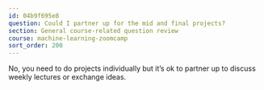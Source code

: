 ```yaml
---
id: 04b9f695e8
question: Could I partner up for the mid and final projects?
section: General course-related question review
course: machine-learning-zoomcamp
sort_order: 200
---
```


No, you need to do projects individually but it’s ok to partner up to discuss weekly lectures or exchange ideas.

